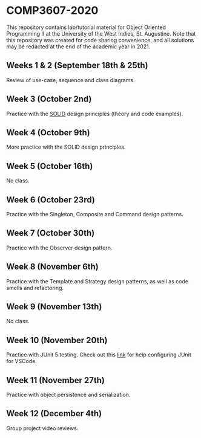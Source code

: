 # COMP3607-2020

This repository contains lab/tutorial material for Object Oriented Programming II at the University of the West Indies, St. Augustine. Note that this repository was created for code sharing convenience, and all solutions may be redacted at the end of the academic year in 2021.

## Weeks 1 & 2 (September 18th & 25th)

Review of use-case, sequence and class diagrams.

## Week 3 (October 2nd)

Practice with the [SOLID](https://medium.com/mindorks/solid-principles-explained-with-examples-79d1ce114ace) design principles (theory and code examples).

## Week 4 (October 9th)

More practice with the SOLID design principles.

## Week 5 (October 16th)

No class.

## Week 6 (October 23rd)

Practice with the Singleton, Composite and Command design patterns.

## Week 7 (October 30th)

Practice with the Observer design pattern.

## Week 8 (November 6th)

Practice with the Template and Strategy design patterns, as well as code smells and refactoring.

## Week 9 (November 13th)

No class.

## Week 10 (November 20th)

Practice with JUnit 5 testing. Check out this [link](https://code.visualstudio.com/docs/java/java-testing) for help configuring JUnit for VSCode.

## Week 11 (November 27th)

Practice with object persistence and serialization.


## Week 12 (December 4th)

Group project video reviews.
